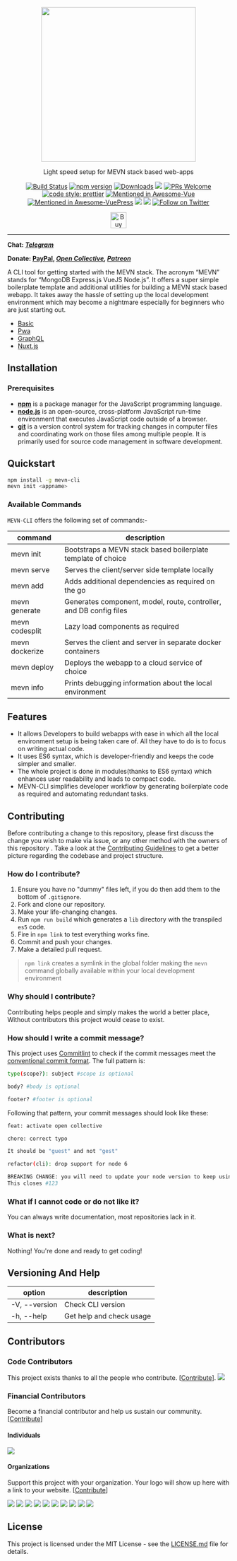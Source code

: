 <p align="center">
	<a href="https://mevn.madlabs.xyz"><img src="https://i.imgur.com/NV51t84.jpg" width="350px" /></a>
	<p align="center"> Light speed setup for MEVN stack based web-apps </p>
</p>

<p align="center">
	<a href="https://travis-ci.com/madlabsinc/mevn-cli"><img src="https://travis-ci.com/madlabsinc/mevn-cli.svg?branch=master" alt="Build Status" /></a>
	<a href="https://www.npmjs.com/package/mevn-cli"><img src="https://badgen.net/npm/v/mevn-cli" alt="npm version" /></a>
	<a href="https://www.npmjs.com/package/mevn-cli"><img src="https://badgen.net/npm/dm/mevn-cli" alt="Downloads" /></a>
	<a href="https://github.com/madlabsinc/mevn-cli/pull/new"><a href="https://opencollective.com/mevn-cli" alt="Financial Contributors on Open Collective"><img src="https://opencollective.com/mevn-cli/all/badge.svg?label=financial+contributors" /></a>
	<a href="https://mevn.madlabs.xyz/guide/contributing.html#how-do-i-contribute"><img src="https://img.shields.io/badge/PRs%20-welcome-brightgreen.svg" alt="PRs Welcome" /></a>
	<a href="https://github.com/prettier/prettier"><img src="https://img.shields.io/badge/code_style-prettier-ff69b4.svg" alt="code style: prettier" /></a>
	<a href="https://github.com/vuejs/awesome-vue"><img src="https://awesome.re/mentioned-badge.svg" alt="Mentioned in Awesome-Vue" /></a>
	<a href="https://github.com/ulivz/awesome-vuepress"><img src="https://awesome.re/mentioned-badge.svg" alt="Mentioned in Awesome-VuePress" /></a>
	<a title="MadeWithVueJs.com Shield" href="https://madewithvuejs.com/p/mevn-cli/shield-link"><img src="https://madewithvuejs.com/storage/repo-shields/1823-shield.svg"/></a>
	<a title="Chat on Telegram" href="https://t.me/mevn_cli"> <img src="https://img.shields.io/badge/chat-Telegram-blueviolet?logo=Telegram"/></a>
	<a href="https://twitter.com/intent/follow?screen_name=mevn_cli"><img src="https://img.shields.io/twitter/follow/mevn_cli.svg?style=social&label=Follow%20@mevn_cli" alt="Follow on Twitter"></a>
</p>

<p align="center">
	<a href='https://www.buymeacoffee.com/jamesgeorge007' target='_blank'><img height='36' style='border:0px;height:36px;' src='https://bmc-cdn.nyc3.digitaloceanspaces.com/BMC-button-images/custom_images/orange_img.png' border='0' alt='Buy Me a Coffee' /></a>
</p>

---

**Chat: _[Telegram](https://t.me/mevn_cli)_**

**Donate: [PayPal](https://www.paypal.me/jamesgeorge007), _[Open Collective](https://www.opencollective.com/mevn-cli), [Patreon](https://www.patreon.com/jamesgeorge007)_**

A CLI tool for getting started with the MEVN stack. The acronym “MEVN” stands for “MongoDB Express.js VueJS Node.js”. It offers a super simple boilerplate template and additional utilities for building a MEVN stack based webapp. It takes away the hassle of setting up the local development environment which may become a nightmare especially for beginners who are just starting out.

- [Basic](http://github.com/madlabsinc/mevn-starter-templates/)
- [Pwa](http://github.com/madlabsinc/mevn-starter-templates/tree/pwa)
- [GraphQL](http://github.com/madlabsinc/mevn-starter-templates/tree/graphql)
- [Nuxt.js](http://github.com/madlabsinc/mevn-starter-templates/tree/nuxt)

## Installation

### Prerequisites

- [**npm**](https://www.npmjs.com/) is a package manager for the JavaScript programming language.
- [**node.js**](https://nodejs.org/en/) is an open-source, cross-platform JavaScript run-time environment that executes JavaScript code outside of a browser.
- [**git**](https://git-scm.com/) is a version control system for tracking changes in computer files and coordinating work on those files among multiple people. It is primarily used for source code management in software development.

## Quickstart

``` bash
npm install -g mevn-cli
mevn init <appname>
```

### Available Commands

 `MEVN-CLI` offers the following set of commands:-

| command | description |                                                                                                
| -------------- |  ---------------- |
| mevn init <appname> | Bootstraps a MEVN stack based boilerplate template of choice |
| mevn serve | Serves the client/server side template locally |
| mevn add <deps> | Adds additional dependencies as required on the go |
| mevn generate | Generates component, model, route, controller, and DB config files |
| mevn codesplit | Lazy load components as required |
| mevn dockerize | Serves the client and server in separate docker containers |
| mevn deploy | Deploys the webapp to a cloud service of choice |
| mevn info | Prints debugging information about the local environment |

## Features

- It allows Developers to build webapps with ease in which all the local environment setup is being taken care of. All they have to do is to focus on writing actual code.
- It uses ES6 syntax, which is developer-friendly and keeps the code simpler and smaller.
- The whole project is done in modules(thanks to ES6 syntax) which enhances user readability and leads to compact code.  
- MEVN-CLI simplifies developer workflow by generating boilerplate code as required and automating redundant tasks.

## Contributing

Before contributing a change to this repository, please first discuss the change you wish to make via issue, or any other method with the owners of this repository . Take a look at the [Contributing Guidelines](https://github.com/madlabsinc/mevn-cli/wiki/Contributing-Guidelines) to get a better picture regarding the codebase and project structure.

### How do I contribute?
1. Ensure you have no "dummy" files left, if you do then add them to the bottom of `.gitignore`.
2. Fork and clone our repository.
3. Make your life-changing changes.
4. Run `npm run build` which generates a `lib` directory with the transpiled `es5` code.
5. Fire in `npm link` to test everything works fine.
6. Commit and push your changes.
7. Make a detailed pull request.

> `npm link` creates a symlink in the global folder making the `mevn` command globally available within your local development environment

### Why should I contribute?
Contributing helps people and simply makes the world a better place, Without contributors this project would cease to exist.

### How should I write a commit message?
This project uses [Commitlint](https://github.com/conventional-changelog/commitlint/#what-is-commitlint) to check if the commit messages meet the [conventional commit format](https://www.conventionalcommits.org/en/v1.0.0/).
The full pattern is:
```sh
type(scope?): subject #scope is optional

body? #body is optional

footer? #footer is optional
```

Following that pattern, your commit messages should look like these:
```sh
feat: activate open collective
```

```sh
chore: correct typo

It should be "guest" and not "gest"
```

```sh
refactor(cli): drop support for node 6

BREAKING CHANGE: you will need to update your node version to keep using this CLI
This closes #123
```

### What if I cannot code or do not like it?
You can always write documentation, most repositories lack in it.

### What is next?
Nothing! You're done and ready to get coding!


## Versioning And Help

| option | description
| --- | --- |
| -V, --version | Check CLI version |
| -h, --help | Get help and check usage |

## Contributors

### Code Contributors

This project exists thanks to all the people who contribute. [[Contribute](https://github.com/madlabsinc/mevn-cli/wiki/Contributing-Guidelines)].
<a href="https://github.com/madlabsinc/mevn-cli/graphs/contributors"><img src="https://opencollective.com/mevn-cli/contributors.svg?width=890&button=false" /></a>

### Financial Contributors

Become a financial contributor and help us sustain our community. [[Contribute](https://opencollective.com/mevn-cli/contribute)]

#### Individuals

<a href="https://opencollective.com/mevn-cli"><img src="https://opencollective.com/mevn-cli/individuals.svg?width=890"></a>

#### Organizations

Support this project with your organization. Your logo will show up here with a link to your website. [[Contribute](https://opencollective.com/mevn-cli/contribute)]

<a href="https://opencollective.com/mevn-cli/organization/0/website"><img src="https://opencollective.com/mevn-cli/organization/0/avatar.svg"></a>
<a href="https://opencollective.com/mevn-cli/organization/1/website"><img src="https://opencollective.com/mevn-cli/organization/1/avatar.svg"></a>
<a href="https://opencollective.com/mevn-cli/organization/2/website"><img src="https://opencollective.com/mevn-cli/organization/2/avatar.svg"></a>
<a href="https://opencollective.com/mevn-cli/organization/3/website"><img src="https://opencollective.com/mevn-cli/organization/3/avatar.svg"></a>
<a href="https://opencollective.com/mevn-cli/organization/4/website"><img src="https://opencollective.com/mevn-cli/organization/4/avatar.svg"></a>
<a href="https://opencollective.com/mevn-cli/organization/5/website"><img src="https://opencollective.com/mevn-cli/organization/5/avatar.svg"></a>
<a href="https://opencollective.com/mevn-cli/organization/6/website"><img src="https://opencollective.com/mevn-cli/organization/6/avatar.svg"></a>
<a href="https://opencollective.com/mevn-cli/organization/7/website"><img src="https://opencollective.com/mevn-cli/organization/7/avatar.svg"></a>
<a href="https://opencollective.com/mevn-cli/organization/8/website"><img src="https://opencollective.com/mevn-cli/organization/8/avatar.svg"></a>
<a href="https://opencollective.com/mevn-cli/organization/9/website"><img src="https://opencollective.com/mevn-cli/organization/9/avatar.svg"></a>

## License

This project is licensed under the MIT License - see the [LICENSE.md](LICENSE.md) file for details.
